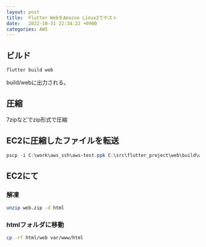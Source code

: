 ```yaml
---
layout: post
title:  Flutter WebをAmazon Linux2でホスト
date:   2022-10-31 22:34:22 +0900
categories: AWS
---
```


## ビルド

``` powershell
flutter build web
```

build/webに出力される。

## 圧縮

7zipなどでzip形式で圧縮

## EC2に圧縮したファイルを転送

``` powershell
pscp -i C:\work\aws_ssh\aws-test.ppk C:\src\flutter_project\web\build\web.zip ec2-user@XXX.XXX.XXX.XXX:/home/ec2-user/
```

## EC2にて

### 解凍

``` bash
unzip web.zip -d html
```

### htmlフォルダに移動

``` bash
cp -rf html/web var/www/html
```
